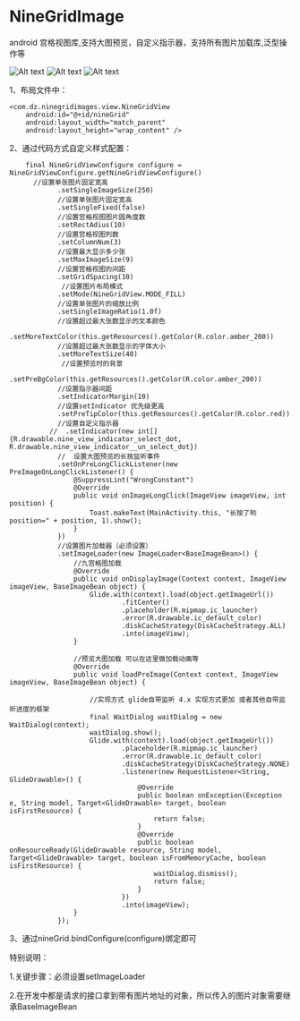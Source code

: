 # NineGridImage
android 宫格视图库,支持大图预览，自定义指示器，支持所有图片加载库,泛型操作等

![Alt text](https://github.com/zhengzaihong/NineGridImage/blob/master/Screenshots/Screenshot_2019-01-23-15-10-51-40.png)
![Alt text](https://github.com/zhengzaihong/NineGridImage/blob/master/Screenshots/Screenshot_2019-01-23-15-10-57-61.png)
![Alt text](https://github.com/zhengzaihong/NineGridImage/blob/master/Screenshots/Screenshot_2019-01-23-15-41-13-59.png)


1、布局文件中：

    <com.dz.ninegridimages.view.NineGridView
        android:id="@+id/nineGrid"
        android:layout_width="match_parent"
        android:layout_height="wrap_content" />
        
2、通过代码方式自定义样式配置：

        final NineGridViewConfigure configure = NineGridViewConfigure.getNineGridViewConfigure()
		  //设置单张图片固定宽高
                .setSingleImageSize(250)
				//设置单张图片固定宽高
                .setSingleFixed(false)
				//设置宫格视图图片圆角度数
                .setRectAdius(10)
				//设置宫格视图列数
                .setColumnNum(3)
				//设置最大显示多少张
                .setMaxImageSize(9)
				//设置宫格视图的间距
                .setGridSpacing(10)
				 //设置图片布局模式
                .setMode(NineGridView.MODE_FILL)
				//设置单张图片的缩放比例
                .setSingleImageRatio(1.0f)
				//设置超过最大张数显示的文本颜色
                .setMoreTextColor(this.getResources().getColor(R.color.amber_200))
				//设置超过最大张数显示的字体大小
                .setMoreTextSize(40)
				 //设置预览时的背景
                .setPreBgColor(this.getResources().getColor(R.color.amber_200))
				//设置指示器间距
                .setIndicatorMargin(10) 
				//设置setIndicator 优先级更高
                .setPreTipColor(this.getResources().getColor(R.color.red)) 
                //设置自定义指示器
              //  .setIndicator(new int[]{R.drawable.nine_view_indicator_select_dot, R.drawable.nine_view_indicator__un_select_dot})
                //  设置大图预览的长按监听事件
                .setOnPreLongClickListener(new PreImageOnLongClickListener() {
                    @SuppressLint("WrongConstant")
                    @Override
                    public void onImageLongClick(ImageView imageView, int position) {
                        Toast.makeText(MainActivity.this, "长按了哟position=" + position, 1).show();
                    }
                })
                //设置图片加载器（必须设置）
                .setImageLoader(new ImageLoader<BaseImageBean>() {
                    //九宫格图加载
                    @Override
                    public void onDisplayImage(Context context, ImageView imageView, BaseImageBean object) {
                        Glide.with(context).load(object.getImageUrl())
                                .fitCenter()
                                .placeholder(R.mipmap.ic_launcher)
                                .error(R.drawable.ic_default_color)
                                .diskCacheStrategy(DiskCacheStrategy.ALL)
                                .into(imageView);
                    }

                    //预览大图加载 可以在这里做加载动画等
                    @Override
                    public void loadPreImage(Context context, ImageView imageView, BaseImageBean object) {

                        //实现方式 glide自带监听 4.x 实现方式更加 或者其他自带监听进度的框架
                        final WaitDialog waitDialog = new WaitDialog(context);
                        waitDialog.show();
                        Glide.with(context).load(object.getImageUrl())
                                .placeholder(R.mipmap.ic_launcher)
                                .error(R.drawable.ic_default_color)
                                .diskCacheStrategy(DiskCacheStrategy.NONE)
                                .listener(new RequestListener<String, GlideDrawable>() {
                                    @Override
                                    public boolean onException(Exception e, String model, Target<GlideDrawable> target, boolean isFirstResource) {
                                        return false;
                                    }
                                    @Override
                                    public boolean onResourceReady(GlideDrawable resource, String model, Target<GlideDrawable> target, boolean isFromMemoryCache, boolean isFirstResource) {
                                        waitDialog.dismiss();
                                        return false;
                                    }
                                })
                                .into(imageView);
                    }
                });
3、通过nineGrid.bindConfigure(configure)绑定即可

特别说明：

 1.关键步骤：必须设置setImageLoader
 
 2.在开发中都是请求的接口拿到带有图片地址的对象，所以传入的图片对象需要继承BaseImageBean
 




